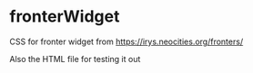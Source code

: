 # fronterWidget

CSS for fronter widget from https://irys.neocities.org/fronters/

Also the HTML file for testing it out